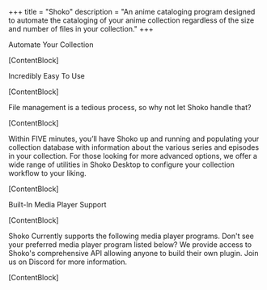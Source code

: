 +++
title = "Shoko"
description = "An anime cataloging program designed to automate the cataloging of your anime collection regardless of the size and number of files in your collection."
+++

Automate Your Collection

[ContentBlock]

Incredibly Easy To Use

[ContentBlock]

File management is a tedious process, so why not let Shoko handle that?

[ContentBlock]

Within FIVE minutes, you’ll have Shoko up and running and populating your collection database with information about the various series and episodes in your collection. For those looking for more advanced options, we offer a wide range of utilities in Shoko Desktop to configure your collection workflow to your liking.

[ContentBlock]

Built-In Media Player Support

[ContentBlock]

Shoko Currently supports the following media player programs. Don't see your preferred media player program listed below? We provide access to Shoko's comprehensive API allowing anyone to build their own plugin. Join us on Discord for more information.

[ContentBlock]